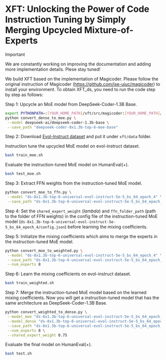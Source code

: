# XFT: Unlocking the Power of Code Instruction Tuning by Simply Merging Upcycled Mixture-of-Experts

> [!IMPORTANT]
> We are constantly working on improving the documentation and adding more implementation details. Plese stay tuned!

We build XFT based on the implementation of Magicoder. Please follow the original instruction of Magicoder (https://github.com/ise-uiuc/magicoder) to install your environment. To obtain XFT_ds, you need to run the code step by step as follows:

Step 1: Upcycle an MoE model from DeepSeek-Coder-1.3B Base.
```bash
export PYTHONPATH=:[YOUR_HOME_PATH]/xft/src/magicoder:[YOUR_HOME_PATH]/xft/src/magicoder/src
python convert_dense_to_moe.py \
 --model deepseek-ai/deepseek-coder-1.3b-base \
 --save_path "deepseek-coder-8x1.3b-top-6-moe-base"
```

Step 2: 
Download [Evol-Instruct dataset](https://huggingface.co/datasets/ise-uiuc/Magicoder-Evol-Instruct-110K/blob/main/data-evol_instruct-decontaminated.jsonl) and put it under `xft/data` folder. 

Instruction tune the upcycled MoE model on evol-instruct dataset.
```bash
bash train_moe.sh
```

Evaluate the instruction-tuned MoE model on HumanEval(+).
```bash
bash test_moe.sh
```


Step 3: Extract FFN weights from the instruction-tuned MoE model.
```bash
python convert_moe_to_ffn.py \
 --model "ds-8x1.3b-top-6-universal-evol-instruct-5e-5_bs_64_epoch_4" \
 --save_path "ds-8x1.3b-top-6-universal-evol-instruct-5e-5_bs_64_epoch_4_ffn"
```

Step 4: Set the `shared_expert_weight` ($lambda$) and `ffn_folder_path` (path to the folder of FFN weights) in the config file of the instruction-tuned MoE model (`ds-8x1.3b-top-6-universal-evol-instruct-5e-5_bs_64_epoch_4/config.json`) before learning the mixing coefficients.


Step 5: Initialize the mixing coefficients which aims to merge the experts in the instruction-tuned MoE model.
```bash
python convert_moe_to_weighted.py \
 --model "ds-8x1.3b-top-6-universal-evol-instruct-5e-5_bs_64_epoch_4" \
 --save_path "ds-8x1.3b-top-6-universal-evol-instruct-5e-5_bs_64_epoch_4_weighted_dense" \
 --num_experts 8
```

Step 6: Learn the mixing coefficients on evol-instruct dataset.
```bash
bash train_weighted.sh
```

Step 7: Merge the instruction-tuned MoE model based on the learned mixing coefficients. Now you will get a instruction-tuned model that has the same architecture as DeepSeek-Coder-1.3B Base.
```bash
python convert_weighted_to_dense.py \
 --model_moe "ds-8x1.3b-top-6-universal-evol-instruct-5e-5_bs_64_epoch_4" \
 --model_dense "ds-8x1.3b-top-6-universal-evol-instruct-5e-5_bs_64_epoch_4_weighted_dense-lambda-75-1e-5_bs_64_epoch_1" \
 --save_path "ds-8x1.3b-top-6-universal-evol-instruct-5e-5_bs_64_epoch_4_weighted_dense-lambda-75-1e-5_bs_64_epoch_1-dense" \
 --num_experts 8 \
 --shared_expert_weight 0.75
```

Evaluate the final model on HumanEval(+).
```bash
bash test.sh
```
